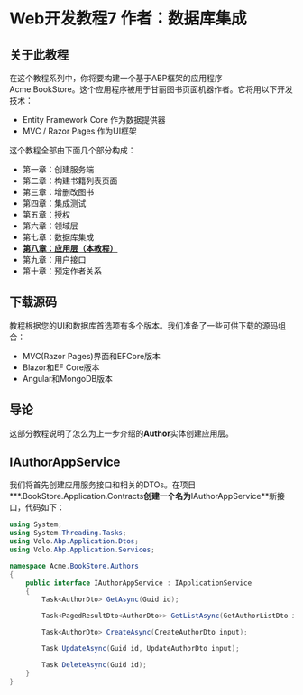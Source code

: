 #  Web开发教程7 作者：数据库集成

## 关于此教程

在这个教程系列中，你将要构建一个基于ABP框架的应用程序 Acme.BookStore。这个应用程序被用于甘丽图书页面机器作者。它将用以下开发技术：

- Entity Framework Core 作为数据提供器
- MVC / Razor Pages 作为UI框架



这个教程全部由下面几个部分构成：

- 第一章：创建服务端
- 第二章：构建书籍列表页面
- 第三章：增删改图书
- 第四章：集成测试
- 第五章：授权
- 第六章：领域层
- 第七章：数据库集成
- **[第八章：应用层（本教程）]()**
- 第九章：用户接口
- 第十章：预定作者关系



## 下载源码

教程根据您的UI和数据库首选项有多个版本。我们准备了一些可供下载的源码组合：

- MVC(Razor Pages)界面和EFCore版本
- Blazor和EF Core版本
- Angular和MongoDB版本



## 导论

这部分教程说明了怎么为上一步介绍的**Author**实体创建应用层。



##  IAuthorAppService

我们将首先创建应用服务接口和相关的DTOs。在项目***.BookStore.Application.Contracts**创建一个名为**IAuthorAppService**新接口，代码如下：

```c#
using System;
using System.Threading.Tasks;
using Volo.Abp.Application.Dtos;
using Volo.Abp.Application.Services;

namespace Acme.BookStore.Authors
{
    public interface IAuthorAppService : IApplicationService
    {
        Task<AuthorDto> GetAsync(Guid id);

        Task<PagedResultDto<AuthorDto>> GetListAsync(GetAuthorListDto input);

        Task<AuthorDto> CreateAsync(CreateAuthorDto input);

        Task UpdateAsync(Guid id, UpdateAuthorDto input);

        Task DeleteAsync(Guid id);
    }
}
```





